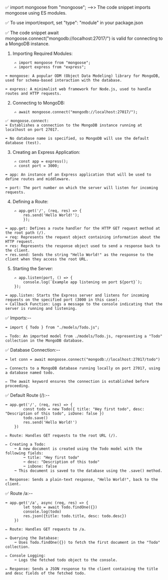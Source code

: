 ✅ import mongoose from "mongoose"; -->> The code snippet imports mongoose using ES modules.

✅ To use import/export, set "type": "module" in your package.json

✅ The code snippet await mongoose.connect("mongodb://localhost:27017/") is valid for connecting to a MongoDB instance.

1. Importing Required Modules:  
```
    ✍️ import mongoose from "mongoose";  
    ✍️ import express from "express";
```
    ➡️ mongoose: A popular ODM (Object Data Modeling) library for MongoDB, used for schema-based interaction with the database.

    ➡️ express: A minimalist web framework for Node.js, used to handle routes and HTTP requests.

2. Connecting to MongoDB:  
```
    ✍️ await mongoose.connect("mongodb://localhost:27017/");
```
    ✅ mongoose.connect:  
    ➡️ Establishes a connection to the MongoDB instance running at localhost on port 27017.
    
    ➡️ No database name is specified, so MongoDB will use the default database (test).

3. Creating an Express Application: 
``` 
    ✍️ const app = express();  
    ✍️ const port = 3000;
```
    ➡️ app: An instance of an Express application that will be used to define routes and middleware.

    ➡️ port: The port number on which the server will listen for incoming requests.

4. Defining a Route: 
``` 
    ✍️ app.get('/', (req, res) => {  
        res.send('Hello World!');  
        });  
```
    ➡️ app.get: Defines a route handler for the HTTP GET request method at the root path (/).  
    ➡️ req: Represents the request object containing information about the HTTP request.  
    ➡️ res: Represents the response object used to send a response back to the client.  
    ➡️ res.send: Sends the string "Hello World!" as the response to the client when they access the root URL.  

5. Starting the Server:  
```
    ✍️ app.listen(port, () => {  
        console.log(`Example app listening on port ${port}`);  
    });
```
    ➡️ app.listen: Starts the Express server and listens for incoming requests on the specified port (3000 in this case).  
    ➡️ Callback Function: Logs a message to the console indicating that the server is running and listening.  



✅ Imports:--
```
➡️ import { Todo } from "./models/Todo.js";  

✏️ Todo: An imported model from ./models/Todo.js, representing a "Todo" collection in the MongoDB database.
```
✅ Database Connection:--  
```
➡️ let conn = await mongoose.connect("mongodb://localhost:27017/todo")

✏️ Connects to a MongoDB database running locally on port 27017, using a database named todo.

✏️ The await keyword ensures the connection is established before proceeding.
```

✅ Default Route (/):--  
```
➡️ app.get('/', (req, res) => { 
        const todo = new Todo({ title: "Hey first todo", desc: "Description of this todo", isDone: false })
        todo.save() 
        res.send('Hello World!')
    })

✏️ Route: Handles GET requests to the root URL (/).

✏️ Creating a Todo:
    ➞ A new document is created using the Todo model with the following fields:
        ➞ title: "Hey first todo"
        ➞ desc: "Description of this todo"
        ➞ isDone: false
    ➞ This document is saved to the database using the .save() method.

✏️ Response: Sends a plain-text response, "Hello World!", back to the client.
```


✅ Route /a:--  
```
➡️ app.get('/a', async (req, res) => { 
        let todo = await Todo.findOne({})
        console.log(todo)
        res.json({title: todo.title, desc: todo.desc})
    })

✏️ Route: Handles GET requests to /a.

✏️ Querying the Database:
    ➞ Uses Todo.findOne({}) to fetch the first document in the "Todo" collection.

✏️ Console Logging:
    ➞ Logs the fetched todo object to the console.

✏️ Response: Sends a JSON response to the client containing the title and desc fields of the fetched todo.
```